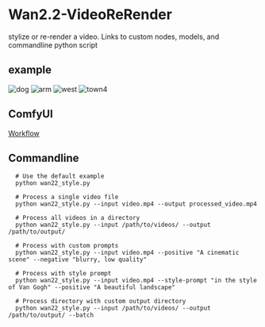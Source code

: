 # Wan2.2-VideoReRender

stylize or re-render a video. Links to custom nodes, models, and commandline python script

## example

![dog](https://github.com/zengxianyu/zengxianyu/blob/main/dogconcat_gradio_compatible.gif?raw=true)
![arm](https://github.com/zengxianyu/zengxianyu/blob/main/armconcat_gradio_compatible.gif?raw=true)
![west](https://github.com/zengxianyu/zengxianyu/blob/main/westconcat_gradio_compatible.gif?raw=true)
![town4](https://github.com/zengxianyu/zengxianyu/blob/main/town4concat_gradio_compatible.gif?raw=true)

## ComfyUI
[Workflow](https://github.com/zengxianyu/Wan2.2-VideoReRender/blob/main/ComfyUI/user/default/workflows/video-style-flux-wan2.2fun.json)

## Commandline

```
  # Use the default example
  python wan22_style.py

  # Process a single video file
  python wan22_style.py --input video.mp4 --output processed_video.mp4
  
  # Process all videos in a directory
  python wan22_style.py --input /path/to/videos/ --output /path/to/output/
  
  # Process with custom prompts
  python wan22_style.py --input video.mp4 --positive "A cinematic scene" --negative "blurry, low quality"
  
  # Process with style prompt
  python wan22_style.py --input video.mp4 --style-prompt "in the style of Van Gogh" --positive "A beautiful landscape"
  
  # Process directory with custom output directory
  python wan22_style.py --input /path/to/videos/ --output /path/to/output/ --batch
```
